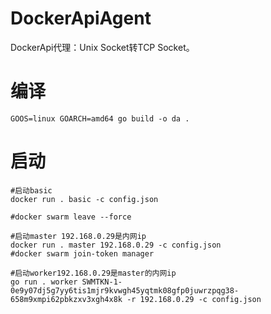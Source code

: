 # DockerApiAgent
DockerApi代理：Unix Socket转TCP Socket。


# 编译
```shell
GOOS=linux GOARCH=amd64 go build -o da .
```

# 启动
```shell
#启动basic
docker run . basic -c config.json

#docker swarm leave --force

#启动master 192.168.0.29是内网ip
docker run . master 192.168.0.29 -c config.json
#docker swarm join-token manager

#启动worker192.168.0.29是master的内网ip
go run . worker SWMTKN-1-0e9y07dj5g7yy6tis1mjr9kvwgh45yqtmk08gfp0juwrzpqg38-658m9xmpi62pbkzxv3xgh4x8k -r 192.168.0.29 -c config.json
```